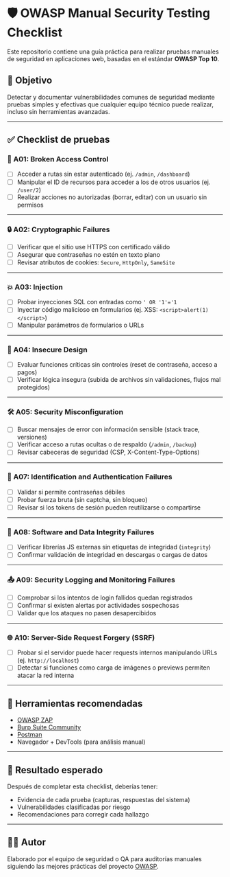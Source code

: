 # 🛡️ OWASP Manual Security Testing Checklist

Este repositorio contiene una guía práctica para realizar pruebas manuales de seguridad en aplicaciones web, basadas en el estándar **OWASP Top 10**.

## 🎯 Objetivo
Detectar y documentar vulnerabilidades comunes de seguridad mediante pruebas simples y efectivas que cualquier equipo técnico puede realizar, incluso sin herramientas avanzadas.

---

## ✅ Checklist de pruebas

### 🔐 A01: Broken Access Control
- [ ] Acceder a rutas sin estar autenticado (ej. `/admin`, `/dashboard`)
- [ ] Manipular el ID de recursos para acceder a los de otros usuarios (ej. `/user/2`)
- [ ] Realizar acciones no autorizadas (borrar, editar) con un usuario sin permisos

---

### 🔒 A02: Cryptographic Failures
- [ ] Verificar que el sitio use HTTPS con certificado válido
- [ ] Asegurar que contraseñas no estén en texto plano
- [ ] Revisar atributos de cookies: `Secure`, `HttpOnly`, `SameSite`

---

### 💥 A03: Injection
- [ ] Probar inyecciones SQL con entradas como `' OR '1'='1`
- [ ] Inyectar código malicioso en formularios (ej. XSS: `<script>alert(1)</script>`)
- [ ] Manipular parámetros de formularios o URLs

---

### 🧩 A04: Insecure Design
- [ ] Evaluar funciones críticas sin controles (reset de contraseña, acceso a pagos)
- [ ] Verificar lógica insegura (subida de archivos sin validaciones, flujos mal protegidos)

---

### 🛠 A05: Security Misconfiguration
- [ ] Buscar mensajes de error con información sensible (stack trace, versiones)
- [ ] Verificar acceso a rutas ocultas o de respaldo (`/admin`, `/backup`)
- [ ] Revisar cabeceras de seguridad (CSP, X-Content-Type-Options)

---

### 🔑 A07: Identification and Authentication Failures
- [ ] Validar si permite contraseñas débiles
- [ ] Probar fuerza bruta (sin captcha, sin bloqueo)
- [ ] Revisar si los tokens de sesión pueden reutilizarse o compartirse

---

### 🧬 A08: Software and Data Integrity Failures
- [ ] Verificar librerías JS externas sin etiquetas de integridad (`integrity`)
- [ ] Confirmar validación de integridad en descargas o cargas de datos

---

### 📤 A09: Security Logging and Monitoring Failures
- [ ] Comprobar si los intentos de login fallidos quedan registrados
- [ ] Confirmar si existen alertas por actividades sospechosas
- [ ] Validar que los ataques no pasen desapercibidos

---

### 🌐 A10: Server-Side Request Forgery (SSRF)
- [ ] Probar si el servidor puede hacer requests internos manipulando URLs (ej. `http://localhost`)
- [ ] Detectar si funciones como carga de imágenes o previews permiten atacar la red interna

---

## 🧪 Herramientas recomendadas
- [OWASP ZAP](https://www.zaproxy.org/)
- [Burp Suite Community](https://portswigger.net/burp/community)
- [Postman](https://www.postman.com/)
- Navegador + DevTools (para análisis manual)

---

## 🧾 Resultado esperado
Después de completar esta checklist, deberías tener:
- Evidencia de cada prueba (capturas, respuestas del sistema)
- Vulnerabilidades clasificadas por riesgo
- Recomendaciones para corregir cada hallazgo

---

## 👨‍💻 Autor
Elaborado por el equipo de seguridad o QA para auditorías manuales siguiendo las mejores prácticas del proyecto [OWASP](https://owasp.org).

